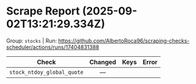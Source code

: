 # Scrape Report (2025-09-02T13:21:29.334Z)

Group: `stocks`  |  Run: https://github.com/AlbertoRoca96/scraping-checks-scheduler/actions/runs/17404831388

| Check | Changed | Keys | Error |
|---|:---:|:--|:--|
| `stock_ntdoy_global_quote` | — |  |  |
